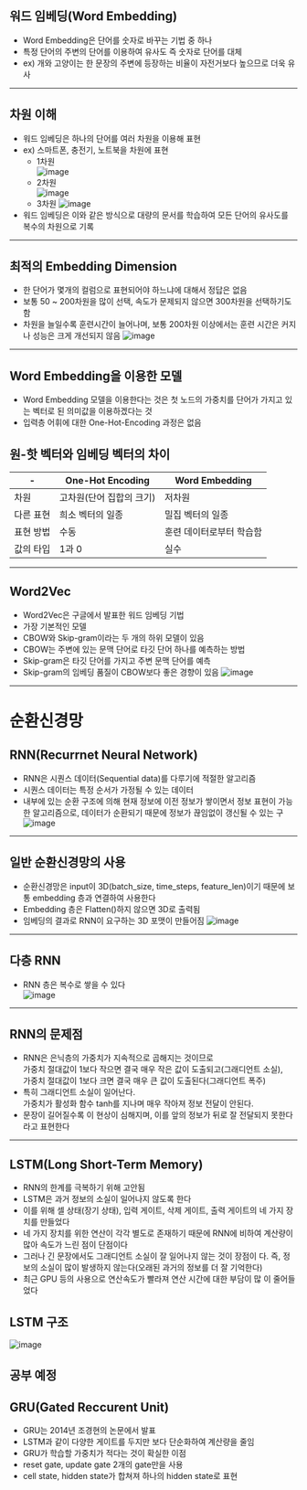 ## 워드 임베딩(Word Embedding)  
- Word Embedding은 단어를 숫자로 바꾸는 기법 중 하나
- 특정 단어의 주변의 단어를 이용하여 유사도 즉 숫자로 단어를 대체
- ex) 개와 고양이는 한 문장의 주변에 등장하는 비율이 자전거보다 높으므로 더욱 유사 
--- 
## 차원 이해  
- 워드 임베딩은 하나의 단어를 여러 차원을 이용해 표현
- ex) 스마트폰, 충전기, 노트북을 차원에 표현
    - 1차원  
    ![image](https://user-images.githubusercontent.com/59672592/126854279-6f34ec72-01a0-46e1-9731-3e3c72c8724c.png)  
    - 2차원  
    ![image](https://user-images.githubusercontent.com/59672592/126854298-60f46556-38ce-4e15-bc3b-846e660e713b.png)
    - 3차원
    ![image](https://user-images.githubusercontent.com/59672592/126854310-3ce8b43e-50e8-430a-b77c-7fb4c1653572.png)
- 워드 임베딩은 이와 같은 방식으로 대량의 문서를 학습하여 모든 단어의 유사도를 복수의 차원으로 기록
---
## 최적의 Embedding Dimension  
- 한 단어가 몇개의 컬럼으로 표현되어야 하느냐에 대해서 정답은 없음
- 보통 50 ~ 200차원을 많이 선택, 속도가 문제되지 않으면 300차원을 선택하기도 함
- 차원을 늘일수록 훈련시간이 늘어나며, 보통 200차원 이상에서는 훈련 시간은 커지나 성능은 크게 개선되지 않음
![image](https://user-images.githubusercontent.com/59672592/126854419-86c03510-d0db-4bc1-be6d-cc52592a4546.png)
---
## Word Embedding을 이용한 모델  
- Word Embedding 모델을 이용한다는 것은 첫 노드의 가중치를 단어가 가지고 있는 벡터로 된 의미값을 이용하겠다는 것  
- 입력층 어휘에 대한 One-Hot-Encoding 과정은 없음




## 원-핫 벡터와 임베딩 벡터의 차이  
|-|One-Hot Encoding|Word Embedding|
|------|---|---|
|차원|고차원(단어 집합의 크기)|저차원|
|다른 표현|희소 벡터의 일종|밀집 벡터의 일종|
|표현 방법|수동|훈련 데이터로부터 학습함|
|값의 타입|1과 0|실수|
---
## Word2Vec  
- Word2Vec은 구글에서 발표한 워드 임베딩 기법
- 가장 기본적인 모델
- CBOW와 Skip-gram이라는 두 개의 하위 모델이 있음
- CBOW는 주변에 있는 문맥 단어로 타깃 단어 하나를 예측하는 방법
- Skip-gram은 타깃 단어를 가지고 주변 문맥 단어를 예측
- Skip-gram의 임베딩 품질이 CBOW보다 좋은 경향이 있음
![image](https://user-images.githubusercontent.com/59672592/126854691-fd993f67-9a76-4d7f-824e-ac73822750e8.png)
---
# 순환신경망  
## RNN(Recurrnet Neural Network)  
- RNN은 시퀀스 데이터(Sequential data)를 다루기에 적절한 알고리즘
- 시퀀스 데이터는 특정 순서가 가정될 수 있는 데이터
- 내부에 있는 순환 구조에 의해 현재 정보에 이전 정보가 쌓이면서 정보 표현이 가능한 알고리즘으로, 데이터가 순환되기 때문에 정보가 끊임없이 갱신될 수 있는 구  
![image](https://user-images.githubusercontent.com/59672592/126858501-96d7b74c-f552-4e4a-8d2e-d3f9fe1231e8.png)
---
## 일반 순환신경망의 사용  
- 순환신경망은 input이 3D(batch_size, time_steps, feature_len)이기 때문에 보통 embedding 층과 연결하여 사용한다
- Embedding 층은 Flatten()하지 않으면 3D로 출력됨
- 임베딩의 결과로 RNN이 요구하는 3D 포맷이 만들어짐
![image](https://user-images.githubusercontent.com/59672592/126858508-1ccbd9d6-e1b4-4271-803a-27f319cb3837.png)  
---
## 다층 RNN  
- RNN 층은 복수로 쌓을 수 있다  
![image](https://user-images.githubusercontent.com/59672592/126858527-1a3cc0d3-7b17-4f67-8635-02976279a3de.png)  
---
## RNN의 문제점  
- RNN은 은닉층의 가중치가 지속적으로 곱해지는 것이므로  
가중치 절대값이 1보다 작으면 결국 매우 작은 값이 도출되고(그래디언트 소실),  
가중치 절대값이 1보다 크면 결국 매우 큰 값이 도출된다(그래디언트 폭주)
- 특히 그래디언트 소실이 일어난다.  
가중치가 활성화 함수 tanh를 지나며 매우 작아져 정보 전달이 안된다.
- 문장이 길어질수록 이 현상이 심해지며, 이를 앞의 정보가 뒤로 잘 전달되지 못한다라고 표현한다
---
## LSTM(Long Short-Term Memory)  
- RNN의 한계를 극복하기 위해 고안됨
- LSTM은 과거 정보의 소실이 일어나지 않도록 한다
- 이를 위해 셀 상태(장기 상태), 입력 게이트, 삭제 게이트, 출력 게이트의 네
가지 장치를 만들었다
- 네 가지 장치를 위한 연산이 각각 별도로 존재하기 때문에 RNN에 비하여
계산량이 많아 속도가 느린 점이 단점이다
- 그러나 긴 문장에서도 그래디언트 소실이 잘 일어나지 않는 것이 장점이
다. 즉, 정보의 소실이 많이 발생하지 않는다(오래된 과거의 정보를 더 잘 기억한다)
- 최근 GPU 등의 사용으로 연산속도가 빨라져 연산 시간에 대한 부담이 많
이 줄어들었다
## LSTM 구조  
![image](https://user-images.githubusercontent.com/59672592/126858788-fa4a29c5-2610-47f2-86c1-3be524567e5d.png)

**공부 예정**
---
## GRU(Gated Reccurent Unit)  
- GRU는 2014년 조경현의 논문에서 발표
- LSTM과 같이 다양한 게이트를 두지만 보다 단순화하여 계산량을 줄임
- GRU가 학습할 가중치가 적다는 것이 확실한 이점
- reset gate, update gate 2개의 gate만을 사용
- cell state, hidden state가 합쳐져 하나의 hidden state로 표현

